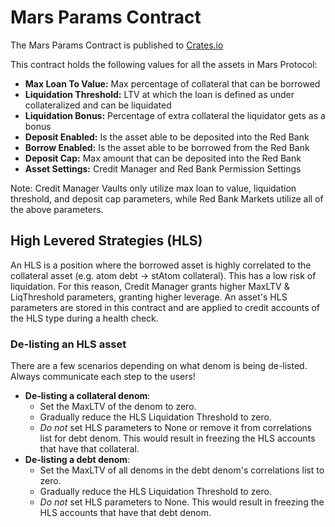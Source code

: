 # Mars Params Contract

The Mars Params Contract is published to [Crates.io](https://crates.io/crates/mars-params)

This contract holds the following values for all the assets in Mars Protocol: 

- **Max Loan To Value:** Max percentage of collateral that can be borrowed
- **Liquidation Threshold:** LTV at which the loan is defined as under collateralized and can be liquidated
- **Liquidation Bonus:** Percentage of extra collateral the liquidator gets as a bonus
- **Deposit Enabled:** Is the asset able to be deposited into the Red Bank
- **Borrow Enabled:** Is the asset able to be borrowed from the Red Bank
- **Deposit Cap:** Max amount that can be deposited into the Red Bank
- **Asset Settings:** Credit Manager and Red Bank Permission Settings

Note: Credit Manager Vaults only utilize max loan to value, liquidation threshold, and deposit cap parameters, while Red Bank Markets utilize all of the above parameters.

## High Levered Strategies (HLS)

An HLS is a position where the borrowed asset is highly correlated to the collateral asset (e.g. atom debt -> stAtom collateral). 
This has a low risk of liquidation. For this reason, Credit Manager grants higher MaxLTV & LiqThreshold parameters,
granting higher leverage. An asset's HLS parameters are stored in this contract and are applied to credit accounts 
of the HLS type during a health check.

### De-listing an HLS asset

There are a few scenarios depending on what denom is being de-listed. Always communicate each step to the users!
- **De-listing a collateral denom**: 
  - Set the MaxLTV of the denom to zero. 
  - Gradually reduce the HLS Liquidation Threshold to zero.
  - _Do not_ set HLS parameters to None or remove it from correlations list for debt denom. This would result in freezing the HLS accounts that have that collateral.
- **De-listing a debt denom**:
  - Set the MaxLTV of all denoms in the debt denom's correlations list to zero. 
  - Gradually reduce the HLS Liquidation Threshold to zero.
  - _Do not_ set HLS parameters to None. This would result in freezing the HLS accounts that have that debt denom.
